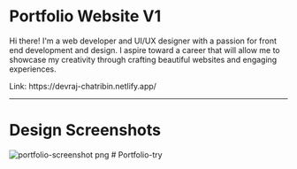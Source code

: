 # Portfolio Website V1
Hi there! I'm a web developer and UI/UX designer with a passion for front end development and design. I aspire toward a career that will allow me to showcase my creativity through crafting beautiful websites and engaging experiences.

<p>Link: https://devraj-chatribin.netlify.app/</p>

<hr>

# Design Screenshots
![portfolio-screenshot png](https://user-images.githubusercontent.com/65373279/138562855-e085a7d6-a715-4aeb-b48f-cae0fb42018d.png)
#   P o r t f o l i o - t r y  
 